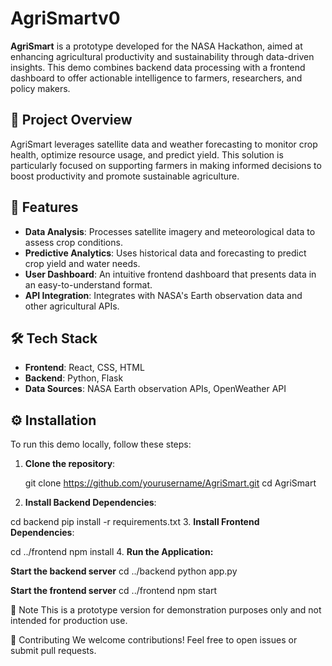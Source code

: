 # AgriSmartv0


**AgriSmart** is a prototype developed for the NASA Hackathon, aimed at enhancing agricultural productivity and sustainability through data-driven insights. This demo combines backend data processing with a frontend dashboard to offer actionable intelligence to farmers, researchers, and policy makers.

## 🌟 Project Overview

AgriSmart leverages satellite data and weather forecasting to monitor crop health, optimize resource usage, and predict yield. This solution is particularly focused on supporting farmers in making informed decisions to boost productivity and promote sustainable agriculture.

## 🚀 Features

- **Data Analysis**: Processes satellite imagery and meteorological data to assess crop conditions.
- **Predictive Analytics**: Uses historical data and forecasting to predict crop yield and water needs.
- **User Dashboard**: An intuitive frontend dashboard that presents data in an easy-to-understand format.
- **API Integration**: Integrates with NASA's Earth observation data and other agricultural APIs.

## 🛠️ Tech Stack

- **Frontend**: React, CSS, HTML
- **Backend**: Python, Flask
- **Data Sources**: NASA Earth observation APIs, OpenWeather API

## ⚙️ Installation

To run this demo locally, follow these steps:

1. **Clone the repository**:

   git clone https://github.com/yourusername/AgriSmart.git
   cd AgriSmart

2. **Install Backend Dependencies**:

cd backend
pip install -r requirements.txt
3. **Install Frontend Dependencies**:

cd ../frontend
npm install
4. **Run the Application:**

**Start the backend server**
cd ../backend
python app.py

**Start the frontend server**
cd ../frontend
npm start

📌 Note
This is a prototype version for demonstration purposes only and not intended for production use.

🤝 Contributing
We welcome contributions! Feel free to open issues or submit pull requests.
